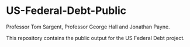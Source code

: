 # US-Federal-Debt-Public
Professor Tom Sargent, Professor George Hall and Jonathan Payne.

This repository contains the public output for the US Federal Debt project.
